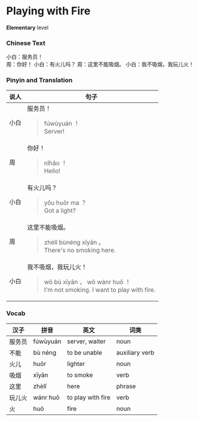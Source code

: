 # Playing with Fire
**Elementary** level
### Chinese Text
小白：服务员！<br />周：你好！
小白：有火儿吗？
周：这里不能吸烟。
小白：我不吸烟，我玩儿火！

### Pinyin and Translation
|说人|句子|
|----|----|
|小白|服务员！<blockquote>fúwùyuán ！<br />Server!</blockquote>|
|周|你好！<blockquote>nǐhǎo ！<br />Hello!</blockquote>|
|小白|有火儿吗？<blockquote>yǒu huǒr ma ？<br />Got a light?</blockquote>|
|周|这里不能吸烟。<blockquote>zhèlǐ bùnéng xīyān 。<br />There's no smoking here.</blockquote>|
|小白|我不吸烟，我玩儿火！<blockquote>wǒ bù xīyān ， wǒ wánr huǒ ！<br />I'm not smoking. I want to play with fire.</blockquote>|
### Vocab
|汉子|拼音|英文|词类|
|----|----|----|----|
|服务员|fúwùyuán|server, waiter|noun|
|不能|bù néng|to be unable|auxiliary verb|
|火儿|huǒr|lighter|noun|
|吸烟|xīyān|to smoke|verb|
|这里|zhèlǐ|here|phrase|
|玩儿火|wánr huǒ|to play with fire|verb|
|火|huǒ|fire|noun|